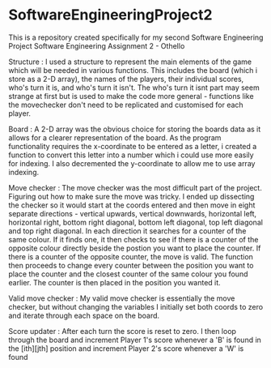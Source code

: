 # SoftwareEngineeringProject2
This is a repository created specifically for my second Software Engineering Project
Software Engineering Assignment 2 - Othello

Structure : 
I used a structure to represent the main elements of the game which will be needed in 
various functions. This includes the board (which i store as a 2-D array), the names of the 
players, their individual scores, who's turn it is, and who's turn it isn't. The who's turn
it isnt part may seem strange at first but is used to make the code more general - functions
like the movechecker don't need to be replicated and customised for each player.

Board : 
A 2-D array was the obvious choice for storing the boards data as it allows for a clearer 
representation of the board. As the program functionality requires the x-coordinate to be
entered as a letter, i created a function to convert this letter into a number which i 
could use more easily for indexing. I also decremented the y-coordinate to allow me to use
array indexing.

Move checker : 
The move checker was the most difficult part of the project. Figuring out how to make sure
the move was tricky. I ended up dissecting the checker so it would start at the coords 
entered and then move in eight separate directions - vertical upwards, vertical downwards, 
horizontal left, horizontal right, bottom right diagonal, bottom left diagonal, top left 
diagonal and top right diagonal. In each direction it searches for a counter of the 
same colour. If it finds one, it then checks to see if there is a counter of the opposite 
colour directly beside the postion you want to place the counter. If there is a counter 
of the opposite counter, the move is valid. The function then proceeds to change every
counter between the position you want to place the counter and the closest counter of the 
same colour you found earlier. The counter is then placed in the position you wanted it.

Valid move checker : 
My valid move checker is essentially the move checker, but without changing the variables
I initially set both coords to zero and iterate through each space on the board.

Score updater : 
After each turn the score is reset to zero. I then loop through the board and increment 
Player 1's score whenever a 'B' is found in the [ith][jth] position and increment Player 2's
score whenever a 'W' is found
